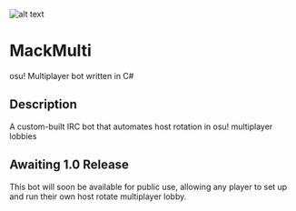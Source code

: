 ![alt text](https://raw.githubusercontent.com/Mack-osu/MackMulti/refs/heads/main/MackMultiBot/MackMulti.ico?token=GHSAT0AAAAAADAZGQF3MIAHMIA5FNBC5NO42AKJ2YA) 

# MackMulti
osu! Multiplayer bot written in C#

## Description
A custom-built IRC bot that automates host rotation in osu! multiplayer lobbies

## Awaiting 1.0 Release
This bot will soon be available for public use, allowing any player to set up and run their own host rotate multiplayer lobby.
